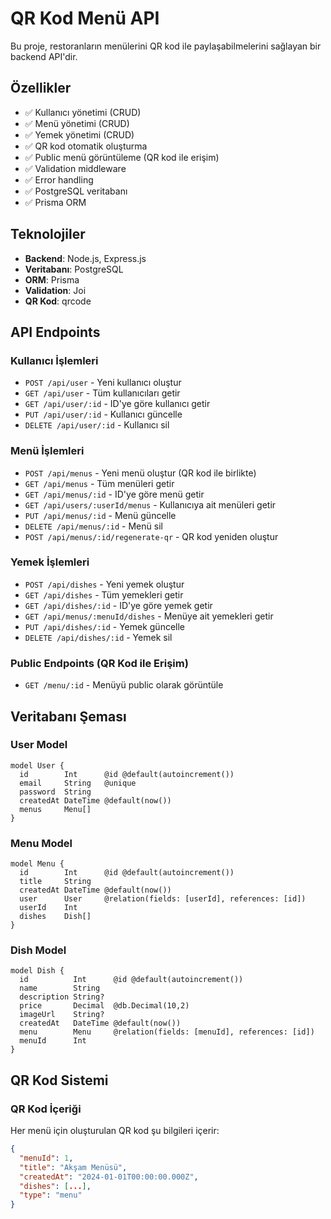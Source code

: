 # QR Kod Menü API

Bu proje, restoranların menülerini QR kod ile paylaşabilmelerini sağlayan bir backend API'dir.

## Özellikler

- ✅ Kullanıcı yönetimi (CRUD)
- ✅ Menü yönetimi (CRUD)
- ✅ Yemek yönetimi (CRUD)
- ✅ QR kod otomatik oluşturma
- ✅ Public menü görüntüleme (QR kod ile erişim)
- ✅ Validation middleware
- ✅ Error handling
- ✅ PostgreSQL veritabanı
- ✅ Prisma ORM

## Teknolojiler

- **Backend**: Node.js, Express.js
- **Veritabanı**: PostgreSQL
- **ORM**: Prisma
- **Validation**: Joi
- **QR Kod**: qrcode


## API Endpoints

### Kullanıcı İşlemleri
- `POST /api/user` - Yeni kullanıcı oluştur
- `GET /api/user` - Tüm kullanıcıları getir
- `GET /api/user/:id` - ID'ye göre kullanıcı getir
- `PUT /api/user/:id` - Kullanıcı güncelle
- `DELETE /api/user/:id` - Kullanıcı sil

### Menü İşlemleri
- `POST /api/menus` - Yeni menü oluştur (QR kod ile birlikte)
- `GET /api/menus` - Tüm menüleri getir
- `GET /api/menus/:id` - ID'ye göre menü getir
- `GET /api/users/:userId/menus` - Kullanıcıya ait menüleri getir
- `PUT /api/menus/:id` - Menü güncelle
- `DELETE /api/menus/:id` - Menü sil
- `POST /api/menus/:id/regenerate-qr` - QR kod yeniden oluştur

### Yemek İşlemleri
- `POST /api/dishes` - Yeni yemek oluştur
- `GET /api/dishes` - Tüm yemekleri getir
- `GET /api/dishes/:id` - ID'ye göre yemek getir
- `GET /api/menus/:menuId/dishes` - Menüye ait yemekleri getir
- `PUT /api/dishes/:id` - Yemek güncelle
- `DELETE /api/dishes/:id` - Yemek sil

### Public Endpoints (QR Kod ile Erişim)
- `GET /menu/:id` - Menüyü public olarak görüntüle

## Veritabanı Şeması

### User Model
```prisma
model User {
  id        Int      @id @default(autoincrement())
  email     String   @unique
  password  String
  createdAt DateTime @default(now())
  menus     Menu[]
}
```

### Menu Model
```prisma
model Menu {
  id        Int      @id @default(autoincrement())
  title     String
  createdAt DateTime @default(now())
  user      User     @relation(fields: [userId], references: [id])
  userId    Int
  dishes    Dish[]
}
```

### Dish Model
```prisma
model Dish {
  id          Int      @id @default(autoincrement())
  name        String
  description String?
  price       Decimal  @db.Decimal(10,2)
  imageUrl    String?
  createdAt   DateTime @default(now())
  menu        Menu     @relation(fields: [menuId], references: [id])
  menuId      Int
}
```

## QR Kod Sistemi

### QR Kod İçeriği
Her menü için oluşturulan QR kod şu bilgileri içerir:
```json
{
  "menuId": 1,
  "title": "Akşam Menüsü",
  "createdAt": "2024-01-01T00:00:00.000Z",
  "dishes": [...],
  "type": "menu"
}
```



